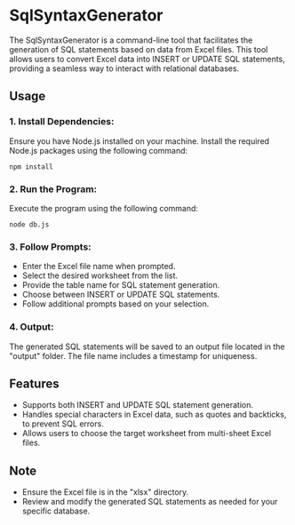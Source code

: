 # SqlSyntaxGenerator

The SqlSyntaxGenerator is a command-line tool that facilitates the generation of SQL statements based on data from Excel files. This tool allows users to convert Excel data into INSERT or UPDATE SQL statements, providing a seamless way to interact with relational databases.

## Usage
### 1. Install Dependencies:  
Ensure you have Node.js installed on your machine. Install the required Node.js packages using the following command:  
```
npm install
```

### 2. Run the Program:  
Execute the program using the following command:  
```
node db.js
```

### 3. Follow Prompts:  
 + Enter the Excel file name when prompted.  
 + Select the desired worksheet from the list.  
 + Provide the table name for SQL statement generation.  
 + Choose between INSERT or UPDATE SQL statements.  
 + Follow additional prompts based on your selection.

### 4. Output:  
The generated SQL statements will be saved to an output file located in the "output" folder. The file name includes a timestamp for uniqueness.

## Features  
 + Supports both INSERT and UPDATE SQL statement generation.
 + Handles special characters in Excel data, such as quotes and backticks, to prevent SQL errors.  
 + Allows users to choose the target worksheet from multi-sheet Excel files.

## Note  
 + Ensure the Excel file is in the "xlsx" directory.
 + Review and modify the generated SQL statements as needed for your specific database.
